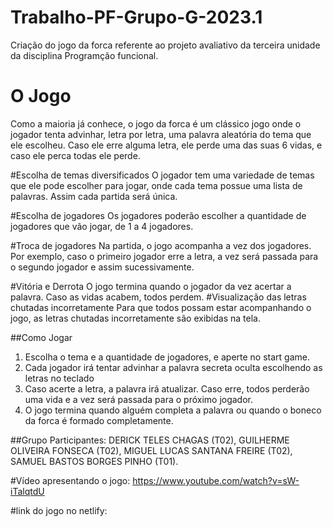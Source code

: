# Trabalho-PF-Grupo-G-2023.1
Criação do jogo da forca referente ao projeto avaliativo da terceira unidade da disciplina Programção funcional. 
# O Jogo
Como a maioria já conhece, o jogo da forca é um clássico jogo onde o jogador tenta advinhar, letra por letra, uma palavra aleatória
do tema que ele escolheu. Caso ele erre alguma letra, ele perde uma das suas 6 vidas, e caso ele perca todas ele perde.

#Escolha de temas diversificados
O jogador tem uma variedade de temas que ele pode escolher para jogar, onde cada tema possue uma lista de palavras. Assim cada partida será única.

#Escolha de jogadores
Os jogadores poderão escolher a quantidade de jogadores que vão jogar, de 1 a 4 jogadores.

#Troca de jogadores
Na partida, o jogo acompanha a vez dos jogadores. Por exemplo, caso o primeiro jogador erre a letra, a vez será passada para o segundo jogador e assim sucessivamente.

#Vitória e Derrota
 O jogo termina quando o jogador da vez acertar a palavra. Caso as vidas acabem, todos perdem.
#Visualização das letras chutadas incorretamente
Para que todos possam estar acompanhando o jogo, as letras chutadas incorretamente são exibidas na tela.

##Como Jogar
1. Escolha o tema e a quantidade de jogadores, e aperte no start game.
2. Cada jogador irá tentar advinhar a palavra secreta oculta escolhendo as letras no teclado
3. Caso acerte a letra, a palavra irá atualizar. Caso erre, todos perderão uma vida e a vez será passada para o próximo jogador.
4. O jogo termina quando alguém completa a palavra ou quando o boneco da forca é formado completamente.
   
##Grupo
Participantes: DERICK TELES CHAGAS (T02), GUILHERME OLIVEIRA FONSECA (T02), MIGUEL LUCAS SANTANA FREIRE (T02), SAMUEL BASTOS BORGES PINHO (T01).


#Vídeo apresentando o jogo:
https://www.youtube.com/watch?v=sW-iTalqtdU

#link do jogo no netlify: 

